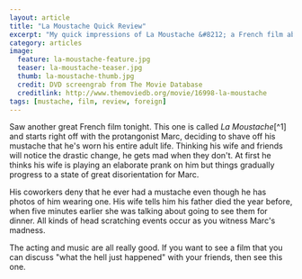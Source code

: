 ```yaml
---
layout: article
title: "La Moustache Quick Review"
excerpt: "My quick impressions of La Moustache &#8212; a French film about a dude shaving his mustache."
category: articles
image: 
  feature: la-moustache-feature.jpg
  teaser: la-moustache-teaser.jpg
  thumb: la-moustache-thumb.jpg
  credit: DVD screengrab from The Movie Database
  creditlink: http://www.themoviedb.org/movie/16998-la-moustache
tags: [mustache, film, review, foreign]
---
```


Saw another great French film tonight. This one is called *La Moustache*[^1] and starts right off with the protangonist Marc, deciding to shave off his mustache that he's worn his entire adult life. Thinking his wife and friends will notice the drastic change, he gets mad when they don't. At first he thinks his wife is playing an elaborate prank on him but things gradually progress to a state of great disorientation for Marc.

His coworkers deny that he ever had a mustache even though he has photos of him wearing one. His wife tells him his father died the year before, when five minutes earlier she was talking about going to see them for dinner. All kinds of head scratching events occur as you witness Marc's madness.

The acting and music are all really good. If you want to see a film that you can discuss "what the hell just happened" with your friends, then see this one.